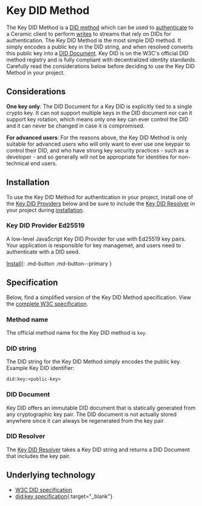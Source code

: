 # Key DID Method

The Key DID Method is a [DID method](../../../learn/glossary.md#did-methods) which can be used to [authenticate](../../../build/javascript/authentication.md) to a Ceramic client to perform [writes](../../../build/javascript/writes.md) to streams that rely on DIDs for authentication. The Key DID Method is the most simple DID method. It simply encodes a public key in the DID string, and when resolved converts this public key into a [DID Document](../../../learn/glossary.md#did-document). Key DID is on the W3C's official DID method registry and is fully compliant with decentralized identity standards. Carefully read the considerations below before deciding to use the Key DID Method in your project.

## **Considerations**

**One key only**: The DID Document for a Key DID is explicitly tied to a single crypto key. It can not support multiple keys in the DID document nor can it support key rotation, which means only one key can ever control the DID and it can never be changed in case it is compromised.

**For advanced users**: For the reasons above, the Key DID Method is only suitable for advanced users who will only want to ever use one keypair to control their DID, and who have strong key security practices - such as a developer - and so generally will not be appropriate for identities for non-technical end users.

## **Installation**

To use the Key DID Method for authentication in your project, install one of the [Key DID Providers](../../../reference/accounts/key-did.md#key-did-providers) below and be sure to include the [Key DID Resolver](../../../reference/accounts/key-did.md#key-did-resolver) in your project during [installation](../../../build/javascript/installation.md).

### Key DID Provider Ed25519

A low-level JavaScript Key DID Provider for use with Ed25519 key pairs. Your application is responsible for key managemet, and users need to authenticate with a DID seed.

[Install](../../../reference/accounts/key-did.md#ed25519){: .md-button .md-button--primary }

## **Specification**

Below, find a simplified version of the Key DID Method specification. View the [complete W3C specification](https://github.com/ceramicnetwork/CIP/blob/main/CIPs/CIP-79/CIP-79.md).

### Method name

The official method name for the Key DID method is `key`.

### DID string

The DID string for the Key DID Method simply encodes the public key. Example Key DID identifier:

```
did:key:<public-key>
```

### DID Document

Key DID offers an immutable DID document that is statically generated from any cryptographic key pair. The DID document is not actually stored anywhere since it can always be regenerated from the key pair.

### DID Resolver

The [Key DID Resolver](../../../reference/accounts/key-did.md#key-did-resolver) takes a Key DID string and returns a DID Document that includes the key pair.

## **Underlying technology**

- [W3C DID specification](https://www.w3.org/TR/did-core/)
- [did:key specification](https://w3c-ccg.github.io/did-method-key/){:target="\_blank"}
